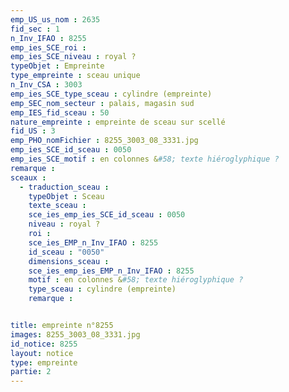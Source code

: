 ```yaml
---
emp_US_us_nom : 2635
fid_sec : 1
n_Inv_IFAO : 8255
emp_ies_SCE_roi : 
emp_ies_SCE_niveau : royal ?
typeObjet : Empreinte
type_empreinte : sceau unique
n_Inv_CSA : 3003
emp_ies_SCE_type_sceau : cylindre (empreinte)
emp_SEC_nom_secteur : palais, magasin sud
emp_IES_fid_sceau : 50
nature_empreinte : empreinte de sceau sur scellé
fid_US : 3
emp_PHO_nomFichier : 8255_3003_08_3331.jpg
emp_ies_SCE_id_sceau : 0050
emp_ies_SCE_motif : en colonnes &#58; texte hiéroglyphique ?
remarque : 
sceaux :
  - traduction_sceau : 
    typeObjet : Sceau
    texte_sceau : 
    sce_ies_emp_ies_SCE_id_sceau : 0050
    niveau : royal ?
    roi : 
    sce_ies_EMP_n_Inv_IFAO : 8255
    id_sceau : "0050"
    dimensions_sceau : 
    sce_ies_emp_ies_EMP_n_Inv_IFAO : 8255
    motif : en colonnes &#58; texte hiéroglyphique ?
    type_sceau : cylindre (empreinte)
    remarque : 


title: empreinte n°8255
images: 8255_3003_08_3331.jpg
id_notice: 8255
layout: notice
type: empreinte
partie: 2
---
```

